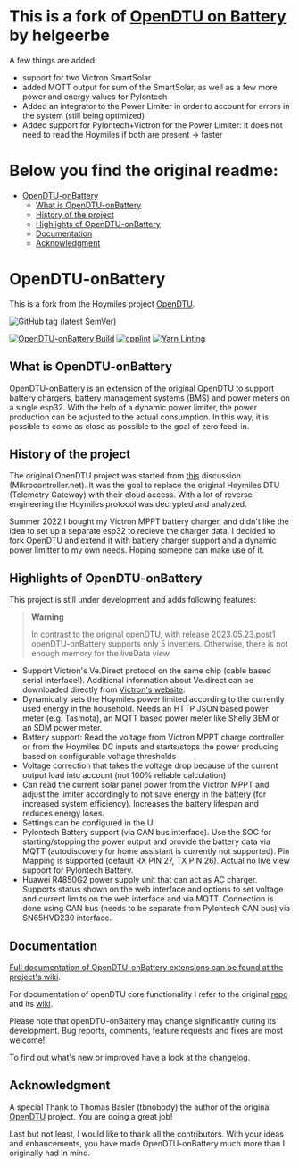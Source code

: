 # This is a fork of [OpenDTU on Battery](https://github.com/helgeerbe/OpenDTU-OnBattery) by helgeerbe

A few things are added:
- support for two Victron SmartSolar
- added MQTT output for sum of the SmartSolar, as well as a few more power and energy values for Pylontech
- Added an integrator to the Power Limiter in order to account for errors in the system (still being optimized)
- Added support for Pylontech+Victron for the Power Limiter: it does not need to read the Hoymiles if both are present -> faster

# Below you find the original readme:

- [OpenDTU-onBattery](#opendtu-onbattery)
  - [What is OpenDTU-onBattery](#what-is-opendtu-onbattery)
  - [History of the project](#history-of-the-project)
  - [Highlights of OpenDTU-onBattery](#highlights-of-opendtu-onbattery)
  - [Documentation](#documentation)
  - [Acknowledgment](#acknowledgment)

# OpenDTU-onBattery

This is a fork from the Hoymiles project [OpenDTU](https://github.com/tbnobody/OpenDTU).

![GitHub tag (latest SemVer)](https://img.shields.io/endpoint?url=https://gist.githubusercontent.com/helgeerbe/68b47cc8c8994d04ab3a4fa9d8aee5e6/raw/openDTUcoreRelease.json)

[![OpenDTU-onBattery Build](https://github.com/helgeerbe/OpenDTU-OnBattery/actions/workflows/build.yml/badge.svg)](https://github.com/helgeerbe/OpenDTU-OnBattery/actions/workflows/build.yml)
[![cpplint](https://github.com/helgeerbe/OpenDTU-OnBattery/actions/workflows/cpplint.yml/badge.svg)](https://github.com/helgeerbe/OpenDTU-OnBattery/actions/workflows/cpplint.yml)
[![Yarn Linting](https://github.com/helgeerbe/OpenDTU-OnBattery/actions/workflows/yarnlint.yml/badge.svg)](https://github.com/helgeerbe/OpenDTU-OnBattery/actions/workflows/yarnlint.yml)

## What is OpenDTU-onBattery

OpenDTU-onBattery is an extension of the original OpenDTU to support battery chargers, battery management systems (BMS) and power meters on a single esp32. With the help of a dynamic power limiter, the power production can be adjusted to the actual consumption. In this way, it is possible to come as close as possible to the goal of zero feed-in.

## History of the project

The original OpenDTU project was started from [this](https://www.mikrocontroller.net/topic/525778) discussion (Mikrocontroller.net). It was the goal to replace the original Hoymiles DTU (Telemetry Gateway) with their cloud access. With a lot of reverse engineering the Hoymiles protocol was decrypted and analyzed.

Summer 2022 I bought my Victron MPPT battery charger, and didn't like the idea to set up a separate esp32 to recieve the charger data. I decided to fork OpenDTU and extend it with battery charger support and a dynamic power limitter to my own needs. Hoping someone can make use of it.

## Highlights of OpenDTU-onBattery

This project is still under development and adds following features:

> **Warning**
>
> In contrast to the original openDTU, with release 2023.05.23.post1 openDTU-onBattery supports only 5 inverters. Otherwise, there is not enough memory for the liveData view.

* Support Victron's Ve.Direct protocol on the same chip (cable based serial interface!). Additional information about Ve.direct can be downloaded directly from [Victron's website](https://www.victronenergy.com/support-and-downloads/technical-information).
* Dynamically sets the Hoymiles power limited according to the currently used energy in the household. Needs an HTTP JSON based power meter (e.g. Tasmota), an MQTT based power meter like Shelly 3EM or an SDM power meter.
* Battery support: Read the voltage from Victron MPPT charge controller or from the Hoymiles DC inputs and starts/stops the power producing based on configurable voltage thresholds
* Voltage correction that takes the voltage drop because of the current output load into account (not 100% reliable calculation)
* Can read the current solar panel power from the Victron MPPT and adjust the limiter accordingly to not save energy in the battery (for increased system efficiency). Increases the battery lifespan and reduces energy loses.
* Settings can be configured in the UI
* Pylontech Battery support (via CAN bus interface). Use the SOC for starting/stopping the power output and provide the battery data via MQTT (autodiscovery for home assistant is currently not supported). Pin Mapping is supported (default RX PIN 27, TX PIN 26). Actual no live view support for Pylontech Battery.
* Huawei R4850G2 power supply unit that can act as AC charger. Supports status shown on the web interface and options to set voltage and current limits on the web interface and via MQTT. Connection is done using CAN bus (needs to be separate from Pylontech CAN bus) via SN65HVD230 interface.
  
## Documentation

[Full documentation of OpenDTU-onBattery extensions can be found at the project's wiki](https://github.com/helgeerbe/OpenDTU-OnBattery/wiki).

For documentation of openDTU core functionality I refer to the original [repo](https://github.com/tbnobody/OpenDTU) and its [wiki](https://github.com/tbnobody/OpenDTU/wiki).

Please note that openDTU-onBattery may change significantly during its development.
Bug reports, comments, feature requests and fixes are most welcome!

To find out what's new or improved have a look at the [changelog](https://github.com/helgeerbe/OpenDTU-OnBattery/releases).

## Acknowledgment

A special Thank to Thomas Basler (tbnobody) the author of the original [OpenDTU](https://github.com/tbnobody/OpenDTU) project. You are doing a great job!

Last but not least, I would like to thank all the contributors. With your ideas and enhancements, you have made OpenDTU-onBattery much more than I originally had in mind.
